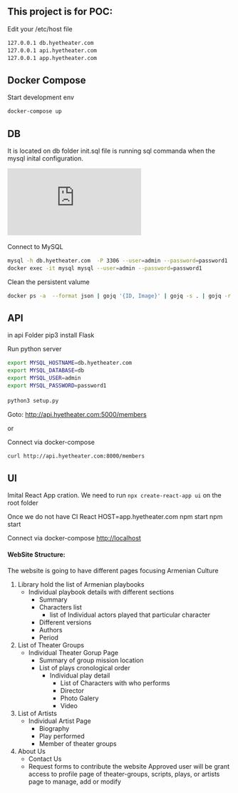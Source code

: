 ## This project is for POC:

Edit your /etc/host file
```bash 
127.0.0.1 db.hyetheater.com
127.0.0.1 api.hyetheater.com
127.0.0.1 app.hyetheater.com
```

## Docker Compose 
Start development env
```bash
docker-compose up
```

## DB
It is located on db folder
init.sql file is running sql commanda when the mysql inital configuration. 

![DB Architecture](https://github.com/roybay/hyetheater/blob/master/db_design.pdf?raw=true)

Connect to MySQL
```bash
mysql -h db.hyetheater.com  -P 3306 --user=admin --password=password1
docker exec -it mysql mysql --user=admin --password=password1
```

Clean the persistent valume
```bash
docker ps -a  --format json | gojq '{ID, Image}' | gojq -s . | gojq -r '.[] | select(.Image == "hyetheater-db" or .Image == "hyetheater-api" or .Image == "hyetheater-ui") | .ID' | xargs docker rm; docker volume rm hyetheater_mysql-data
```

## API
in api Folder
pip3 install Flask

Run python server
```bash
export MYSQL_HOSTNAME=db.hyetheater.com
export MYSQL_DATABASE=db
export MYSQL_USER=admin
export MYSQL_PASSWORD=password1

python3 setup.py
```
Goto: http://api.hyetheater.com:5000/members

or

Connect via docker-compose
```bash
curl http://api.hyetheater.com:8000/members
```

## UI
Imital React App cration. 
We need to run `npx create-react-app ui` on the root folder


Once we do not have CI 
React 
HOST=app.hyetheater.com npm start 
npm start

Connect via docker-compose
[http://localhost](http://localhost)

#### WebSite Structure:
The website is going to have different pages focusing Armenian Culture
1.  Library hold the list of Armenian playbooks
    - Individual playbook details with different sections
        - Summary
        - Characters list 
          - list of Individual actors played that particular character
        - Different versions 
        - Authors 
        - Period
2. List of Theater Groups
    - Individual Theater Gorup Page
      - Summary of group mission location
      - List of plays cronological order
        - Individual play detail
          - List of Characters with who performs
          - Director
          - Photo Galery
          - Video
3. List of Artists
   - Individual Artist Page
     - Biography
     - Play performed
     - Member of theater groups
4. About Us
   - Contact Us
   - Request forms to contribute the website 
     Approved user will be grant access to profile page of theater-groups, scripts, plays, or artists page to manage, add or modify